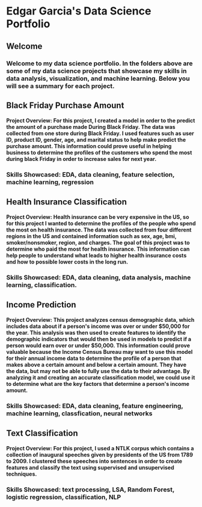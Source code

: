 # Edgar Garcia's Data Science Portfolio

## Welcome

### Welcome to my data science portfolio. In the folders above are some of my data science projects that showcase my skills in data analysis, visualization, and machine learning. Below you will see a summary for each project.

## **Black Friday Purchase Amount**
#### Project Overview: For this project, I created a model in order to the predict the amount of a purchase made During Black Friday. The data was collected from one store during Black Friday. I used features such as user ID, product ID, gender, age, and marital status to help make predict the purchase amount. This information could prove useful in helping business to determine the profiles of the customers who spend the most during black Friday in order to increase sales for next year.

### Skills Showcased: EDA, data cleaning, feature selection, machine learning, regression

## Health Insurance Classification
#### Project Overview: Health insurance can be very expensive in the US, so for this project I wanted to determine the profiles of the people who spend the most on health insurance. The data was collected from four different regions in the US and contained information such as sex, age, bmi, smoker/nonsmoker, region, and charges. The goal of this project was to determine who paid the most for health insurance. This information can help people to understand what leads to higher health insurance costs and how to possible lower costs in the long run.

### Skills Showcased: EDA, data cleaning, data analysis, machine learning, classification.

## Income Prediction
#### Project Overview: This project analyzes census demographic data, which includes data about if a person's income was over or under $50,000 for the year. This analysis was then used to create features to identify the demographic indicators that would then be used in models to predict if a person would earn over or under $50,000. This information could prove valuable because the Income Census Bureau may want to use this model for their annual income data to determine the profile of a person that makes above a certain amount and below a certain amount. They have the data, but may not be able to fully use the data to their advantage. By analyzing it and creating an accurate classification model, we could use it to determine what are the key factors that determine a person's income amount.

### Skills Showcased: EDA, data cleaning, feature engineering, machine learning, classfication, neural networks

## Text Classification
#### Project Overview: For this project, I used a NTLK corpus which contains a collection of inaugural speeches given by presidents of the US from 1789 to 2009. I clustered these speeches into sentences in order to create features and classify the text using supervised and unsupervised techniques.

### Skills Showcased: text processing, LSA, Random Forest, logistic regression, classification, NLP

